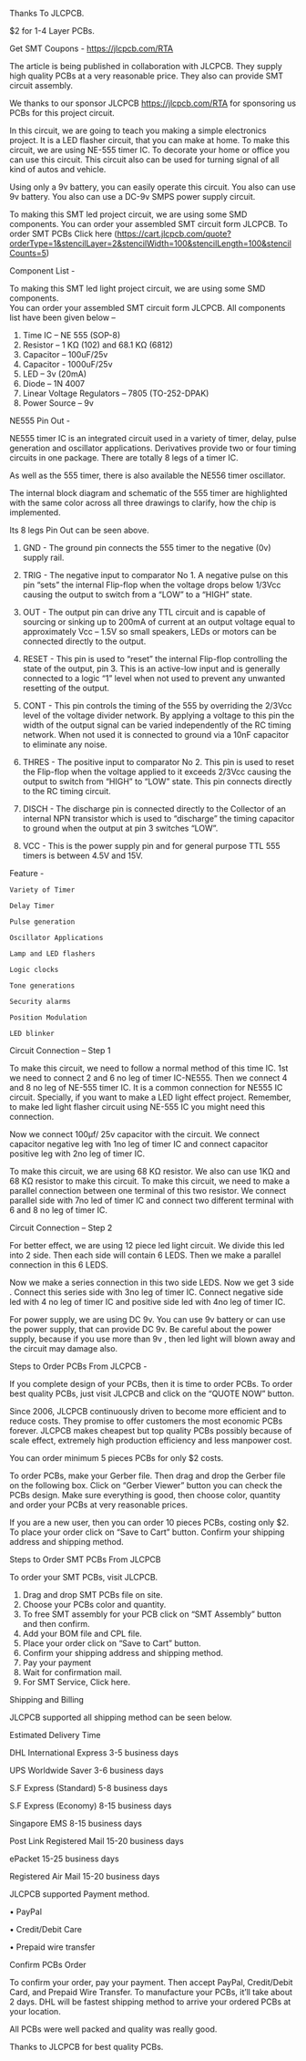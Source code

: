 Thanks To JLCPCB.

$2 for 1-4 Layer PCBs.

Get SMT Coupons - https://jlcpcb.com/RTA

The article is being published in collaboration with JLCPCB. They supply high quality PCBs at a very reasonable price. They also can provide SMT circuit assembly.

We thanks to our sponsor JLCPCB https://jlcpcb.com/RTA for sponsoring us PCBs for this project circuit.

In this circuit, we are going to teach you making a simple electronics project. It is a LED flasher circuit, that you can make at home. To make this circuit, we are using NE-555 timer IC. To decorate your home or office you can use this circuit. This circuit also can be used for turning signal of all kind of autos and vehicle.

Using only a 9v battery, you can easily operate this circuit. You also can use 9v battery. You also can use a DC-9v SMPS power supply circuit.

To making this SMT led project circuit, we are using some SMD components. 
You can order your assembled SMT circuit form JLCPCB. To order SMT PCBs Click here (https://cart.jlcpcb.com/quote?orderType=1&stencilLayer=2&stencilWidth=100&stencilLength=100&stencilCounts=5)


Component List - 

To making this SMT led light project circuit, we are using some SMD components.  
You can order your assembled SMT circuit form JLCPCB.
All components list have been given below –

1.	Time IC – NE 555 (SOP-8)
2.	Resistor – 1 KΩ (102) and 68.1 KΩ (6812)
3.	Capacitor – 100uF/25v
4.	Capacitor - 1000uF/25v
5.	LED – 3v (20mA)
6.	Diode – 1N 4007
7.	Linear Voltage Regulators – 7805 (TO-252-DPAK)
8.	Power Source – 9v


NE555 Pin Out - 

NE555 timer IC is an integrated circuit used in a variety of timer, delay, pulse generation and oscillator applications. Derivatives provide two or four timing circuits in one package. There are totally 8 legs of a timer IC. 

As well as the 555 timer, there is also available the NE556 timer oscillator.

The internal block diagram and schematic of the 555 timer are highlighted with the same color across all three drawings to clarify, how the chip is implemented.

Its 8 legs Pin Out can be seen above.

1.	GND - The ground pin connects the 555 timer to the negative (0v) supply rail.


2.	TRIG - The negative input to comparator No 1. A negative pulse on this pin “sets” the internal Flip-flop when the voltage drops below 1/3Vcc causing the output to switch from a “LOW” to a “HIGH” state.


3.	OUT - The output pin can drive any TTL circuit and is capable of sourcing or sinking up to 200mA of current at an output voltage equal to approximately Vcc – 1.5V so small speakers, LEDs or motors can be connected directly to the output.


4.	RESET - This pin is used to “reset” the internal Flip-flop controlling the state of the output, pin 3. This is an active-low input and is generally connected to a logic “1” level when not used to prevent any unwanted resetting of the output.


5.	CONT - This pin controls the timing of the 555 by overriding the 2/3Vcc level of the voltage divider network. By applying a voltage to this pin the width of the output signal can be varied independently of the RC timing network. When not used it is connected to ground via a 10nF capacitor to eliminate any noise.


6.	THRES - The positive input to comparator No 2. This pin is used to reset the Flip-flop when the voltage applied to it exceeds 2/3Vcc causing the output to switch from “HIGH” to “LOW” state. This pin connects directly to the RC timing circuit.


7. DISCH - The discharge pin is connected directly to the Collector of an internal NPN transistor which is used to “discharge” the timing capacitor to ground when the output at pin 3 switches “LOW”.


8. VCC - This is the power supply pin and for general purpose TTL 555 
timers is between 4.5V and 15V.


Feature - 


	Variety of Timer
  
	Delay Timer
  
	Pulse generation
  
 	Oscillator Applications
  
	Lamp and LED flashers
  
	Logic clocks
  
	Tone generations
  
	Security alarms
  
	Position Modulation
  
	LED blinker
  
  
 Circuit Connection – Step 1
  
  
To make this circuit, we need to follow a normal method of this time IC. 1st we need to connect 2 and 6 no leg of timer IC-NE555. Then we connect 4 and 8 no leg of NE-555 timer IC. It is a common connection for NE555 IC circuit. Specially,  if you want to make a LED light effect project. Remember, to make led light flasher circuit using NE-555 IC you might need this connection.


Now we connect 100µf/ 25v capacitor with the circuit. We connect capacitor negative leg with 1no leg of timer IC and connect capacitor positive leg with 2no leg of timer IC.


To make this circuit, we are using 68 KΩ resistor. We also can use 1KΩ and 68 KΩ resistor to make this circuit. To make this circuit, we need to make a parallel connection between one terminal of this two resistor. We connect parallel side with 7no led of timer IC and connect two different terminal with 6 and 8 no leg of timer IC.


  
Circuit Connection – Step 2

For better effect, we are using 12 piece led light circuit. We divide this led into 2 side. Then each side will contain 6 LEDS. Then we make a parallel connection in this 6 LEDS.


Now we make a series connection in this two side LEDS. Now we get 3 side . Connect this series side with 3no leg of timer IC. Connect negative side led with 4 no leg of timer IC and positive side led with 4no leg of timer IC.


For power supply, we are using DC 9v. You can use 9v battery or can use the power supply, that can provide DC 9v. Be careful about the power supply, because if you use more than 9v , then led light will blown away and the circuit may damage also.


Steps to Order PCBs From JLCPCB - 

If you complete design of your PCBs, then it is time to order PCBs. To order best quality PCBs, just visit JLCPCB and click on the “QUOTE NOW” button.

Since 2006,  JLCPCB continuously driven to become more efficient and to reduce costs. They promise to offer customers the most economic PCBs forever. JLCPCB makes cheapest but top quality PCBs possibly because of scale effect, extremely high production efficiency and less manpower cost.

You can order minimum 5 pieces PCBs for only $2 costs.

To order PCBs, make your Gerber file. Then drag and drop the Gerber file on the following box.
Click on “Gerber Viewer” button you can check the PCBs design. Make sure everything is good, then choose color, quantity and order your PCBs at very reasonable prices.

If you are a new user, then you can order 10 pieces PCBs, costing only $2. To place your order click on “Save to Cart”  button. Confirm your shipping address and shipping method.


Steps to Order SMT PCBs From JLCPCB

To order your SMT PCBs, visit JLCPCB.

1.	 Drag and drop SMT PCBs file on site.
2.	 Choose your PCBs color and quantity.
3.	 To free SMT assembly for your PCB click on “SMT Assembly” button and then confirm.
4.	 Add your BOM file and CPL file.
5.	 Place your order click on “Save to Cart” button.
6.	 Confirm your shipping address and shipping method.
7.	 Pay your payment
8.	 Wait for confirmation mail.
9.	 For SMT Service, Click here.


Shipping and Billing
	
JLCPCB supported all shipping method can be seen below.

Estimated Delivery Time

DHL International Express 3-5 business days

UPS Worldwide Saver 3-6 business days

S.F Express (Standard) 5-8 business days

S.F Express (Economy) 8-15 business days

Singapore EMS 8-15 business days

Post Link Registered Mail 15-20 business days

ePacket 15-25 business days

Registered Air Mail 15-20 business days

JLCPCB supported Payment method.


•	PayPal

•	Credit/Debit Care

•	Prepaid wire transfer


Confirm PCBs Order


To confirm your order, pay your payment. Then accept PayPal, Credit/Debit Card, and Prepaid Wire Transfer. To manufacture your PCBs, it’ll take about 2 days. DHL will be fastest shipping method to arrive your ordered PCBs at your location.

All PCBs were well packed and quality was really good.

Thanks to JLCPCB for best quality PCBs.


